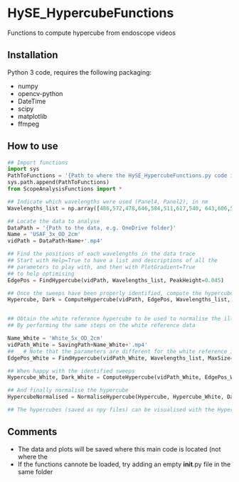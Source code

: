 # HySE_HypercubeFunctions
Functions to compute hypercube from endoscope videos 

## Installation
Python 3 code, requires the following packaging:

- numpy
- opencv-python
- DateTime
- scipy
- matplotlib
- ffmpeg

## How to use
```python
## Import functions
import sys
PathToFunctions = '{Path to where the HySE_HypercubeFunctions.py code is located}'
sys.path.append(PathToFunctions)
from ScopeAnalysisFunctions import *

## Indicate which wavelengths were used (Panel4, Panel2), in nm
Wavelengths_list = np.array([486,572,478,646,584,511,617,540, 643,606,563,498,594,526,630,553])

## Locate the data to analyse
DataPath = '{Path to the data, e.g. OneDrive folder}'
Name = 'USAF_3x_OD_2cm'
vidPath = DataPath+Name+'.mp4'

## Find the positions of each wavelengths in the data trace
## Start with Help=True to have a list and descriptions of all the
## parameters to play with, and then with PlotGradient=True
## to help optimising
EdgePos = FindHypercube(vidPath, Wavelengths_list, PeakHeight=0.045)

## Once the sweeps have been properly identified, compute the hypercube
Hypercube, Dark = ComputeHypercube(vidPath, EdgePos, Wavelengths_list, Name=Name)


## Obtain the white reference hypercube to be used to normalise the illumination profile
## By performing the same steps on the white reference data

Name_White = 'White_5x_OD_2cm'
vidPath_White = SavingPath+Name_White+'.mp4'
##   # Note that the parameters are different for the white reference in this example because the repeat number is different
EdgePos_White = FindHypercube(vidPath_White, Wavelengths_list, MaxSize=60, DarkMin=150, PeakHeight=0.1, PlateauSize=54)

## When happy with the identified sweeps
Hypercube_White, Dark_White = ComputeHypercube(vidPath_White, EdgePos_White, Wavelengths_list, Name=Name)

## And finally normalise the hypercube
HypercubeNormalised = NormaliseHypercube(Hypercube, Hypercube_White, Dark_White, Wavelengths_list)

## The hypercubes (saved as npy files) can be visualised with the Hypercube visualiser
```


## Comments
- The data and plots will be saved where this main code is located (not where the 
- If the functions cannote be loaded, try adding an empty __init__.py file in the same folder
